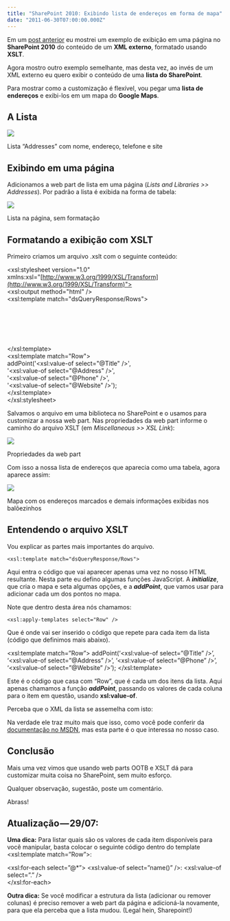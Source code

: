 ```yaml
---
title: "SharePoint 2010: Exibindo lista de endereços em forma de mapa"
date: "2011-06-30T07:00:00.000Z"
---
```

Em um [post anterior](http://blog.dmatoso.com/2011/06/exibindo-conteudo-xml-no-sharepoint-2010/) eu mostrei um exemplo de exibição em uma página no **SharePoint 2010** do conteúdo de um **XML externo**, formatado usando **XSLT**.

Agora mostro outro exemplo semelhante, mas desta vez, ao invés de um XML externo eu quero exibir o conteúdo de uma **lista do SharePoint**.

Para mostrar como a customização é flexível, vou pegar uma **lista de endereços** e exibi-los em um mapa do **Google Maps**.

## A Lista

![](https://cdn-images-1.medium.com/max/800/0*LHeFujuk_ZPPXVAA.png)

Lista “Addresses” com nome, endereço, telefone e site

## Exibindo em uma página

Adicionamos a web part de lista em uma página (_Lists and Libraries >> Addresses_). Por padrão a lista é exibida na forma de tabela:

![](https://cdn-images-1.medium.com/max/800/0*kab6RgnVXw7KDTjn.png)

Lista na página, sem formatação

## Formatando a exibição com XSLT

Primeiro criamos um arquivo .xslt com o seguinte conteúdo:

<?xml version='1.0' encoding="utf-8" ?>  
<xsl:stylesheet version="1.0"  
xmlns:xsl="[http://www.w3.org/1999/XSL/Transform](http://www.w3.org/1999/XSL/Transform)">  
  <xsl:output method="html" />  
  <xsl:template match="dsQueryResponse/Rows">  
    <style type="text/css">  
      #map\_canvas { width:600px; height:500px; }  
    </style>  
    <script type="text/javascript"  
      src="[http://maps.google.com/maps/api/js?sensor=false](http://maps.google.com/maps/api/js?sensor=false)"></script>  
    <script type="text/javascript">  
      var geocoder;  
      var map;  
      function addPoint(title, address, phone, link) {  
        geocoder.geocode( { 'address': address}, function(results, status) {  
          if (status == google.maps.GeocoderStatus.OK) {  
            map.setCenter(results\[0\].geometry.location);  
            var marker = new google.maps.Marker({  
              map: map,  
              position: results\[0\].geometry.location,  
              title: title  
  	        });  
            var contentString = '<p><strong>' + title + '</strong></p>'+  
            '<p>Tel.: ' + phone + '</p>'+  
            '<p><a href="' + link + '">' + link + '</a></p>';  
            var infowindow = new google.maps.InfoWindow({  
              content: contentString  
            });  
            google.maps.event.addListener(marker, 'click', function() {  
              infowindow.open(map,marker);  
            });  
          }  
        });  
      }  
      function initialize() {  
        geocoder = new google.maps.Geocoder();  
        var myOptions = {  
          zoom: 13,  
          mapTypeId: google.maps.MapTypeId.ROADMAP  
        };  
        map = new google.maps.Map(document.getElementById("map\_canvas"),  
          myOptions);  
        <xsl:apply-templates select="Row" />  
      }  
    </script>  
    <div id="map\_canvas"></div>  
    <script type="text/javascript">initialize();</script>  
  </xsl:template>  
  <xsl:template match="Row">  
    addPoint('<xsl:value-of select="@Title" />',  
      '<xsl:value-of select="@Address" />',  
      '<xsl:value-of select="@Phone" />',  
      '<xsl:value-of select="@Website" />');  
  </xsl:template>  
</xsl:stylesheet>

Salvamos o arquivo em uma biblioteca no SharePoint e o usamos para customizar a nossa web part. Nas propriedades da web part informe o caminho do arquivo XSLT (em _Miscellaneous >> XSL Link_):

![](https://cdn-images-1.medium.com/max/800/0*tNk_uLsjRP0Iw2Qp.png)

Propriedades da web part

Com isso a nossa lista de endereços que aparecia como uma tabela, agora aparece assim:

![](https://cdn-images-1.medium.com/max/800/0*v4J8lhmvdUyb_2ze.png)

Mapa com os endereços marcados e demais informações exibidas nos balõezinhos

## Entendendo o arquivo XSLT

Vou explicar as partes mais importantes do arquivo.

`<xsl:template match="dsQueryResponse/Rows">`

Aqui entra o código que vai aparecer apenas uma vez no nosso HTML resultante. Nesta parte eu defino algumas funções JavaScript. A **_initialize_**, que cria o mapa e seta algumas opções, e a **_addPoint_**, que vamos usar para adicionar cada um dos pontos no mapa.

Note que dentro desta área nós chamamos:

`<xsl:apply-templates select="Row" />`

Que é onde vai ser inserido o código que repete para cada item da lista (código que definimos mais abaixo).

<xsl:template match=”Row”> addPoint(‘<xsl:value-of select=”@Title” />’, ‘<xsl:value-of select=”@Address” />’, ‘<xsl:value-of select=”@Phone” />’, ‘<xsl:value-of select=”@Website” />’); </xsl:template>

Este é o código que casa com “Row”, que é cada um dos itens da lista. Aqui apenas chamamos a função **_addPoint_**, passando os valores de cada coluna para o item em questão, usando **xsl:value-of**.

Perceba que o XML da lista se assemelha com isto:

<dsQueryResponse> <Rows> <Row Title=”…” Address=”…” Phone=”…” Website=”…” … /> <Row Title=”…” Address=”…” Phone=”…” Website=”…” … /> <Row Title=”…” Address=”…” Phone=”…” Website=”…” … /> </Rows> </dsQueryResponse>

Na verdade ele traz muito mais que isso, como você pode conferir da [documentação no MSDN](http://msdn.microsoft.com/en-us/library/ff754324.aspx), mas esta parte é o que interessa no nosso caso.

## Conclusão

Mais uma vez vimos que usando web parts OOTB e XSLT dá para customizar muita coisa no SharePoint, sem muito esforço.

Qualquer observação, sugestão, poste um comentário.

Abrass!

## Atualização — 29/07:

**Uma dica:** Para listar quais são os valores de cada item disponíveis para você manipular, basta colocar o seguinte código dentro do template <xsl:template match=”Row”>:

<xsl:for-each select=”@\*”> <xsl:value-of select=”name()” />: <xsl:value-of select=”.” /> <br /> </xsl:for-each>

**Outra dica:** Se você modificar a estrutura da lista (adicionar ou remover colunas) é preciso remover a web part da página e adicioná-la novamente, para que ela perceba que a lista mudou. (Legal hein, Sharepoint!)